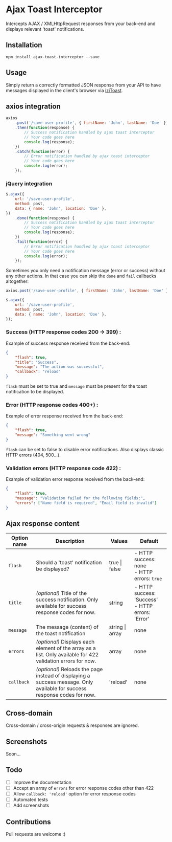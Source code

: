 # Ajax Toast Interceptor

Intercepts AJAX / XMLHttpRequest responses from your back-end and displays relevant 'toast' notifications.

## Installation

    npm install ajax-toast-interceptor --save

## Usage

Simply return a correctly formatted JSON response from your API to have messages displayed in the client's browser via [iziToast](https://github.com/marcelodolza/iziToast).

## axios integration

```javascript
axios
    .post('/save-user-profile', { firstName: 'John', lastName: 'Doe' })
    .then(function(response) {
        // Success notification handled by ajax toast interceptor
        // Your code goes here
        console.log(response);
    })
    .catch(function(error) {
        // Error notification handled by ajax toast interceptor
        // Your code goes here
        console.log(error);
    });
```

### jQuery integration

```javascript
$.ajax({
    url: '/save-user-profile',
    method: post,
    data: { name: 'John', location: 'Doe' },
})
    .done(function(response) {
        // Success notification handled by ajax toast interceptor
        // Your code goes here
        console.log(response);
    })
    .fail(function(error) {
        // Error notification handled by ajax toast interceptor
        // Your code goes here
        console.log(error);
    });
```

Sometimes you only need a notification message (error or success) without any other actions. In that case you can skip the `done` and `fail` callbacks altogether:

```javascript
axios.post('/save-user-profile', { firstName: 'John', lastName: 'Doe' });
```

```javascript
$.ajax({
    url: '/save-user-profile',
    method: post,
    data: { name: 'John', location: 'Doe' },
});
```

### Success (HTTP response codes 200 -> 399) :

Example of success response received from the back-end:

```json
{
    "flash": true,
    "title": "Success",
    "message": "The action was successful",
    "callback": "reload"
}
```

`flash` must be set to true and `message` must be present for the toast notification to be displayed.

### Error (HTTP response codes 400+) :

Example of error response received from the back-end:

```json
{
    "flash": true,
    "message": "Something went wrong"
}
```

`flash` can be set to false to disable error notifications.
Also displays classic HTTP errors (404, 500...).

### Validation errors (HTTP response code 422) :

Example of validation error response received from the back-end:

```json
{
    "flash": true,
    "message": "Validation failed for the following fields:",
    "errors": ["Name field is required", "Email field is invalid"]
}
```

## Ajax response content

| Option name | Description                                                                                                               | Values          | Default                                                |
| ----------- | ------------------------------------------------------------------------------------------------------------------------- | --------------- | ------------------------------------------------------ |
| `flash`     | Should a 'toast' notification be displayed?                                                                               | true \| false   | - HTTP success: none <br />- HTTP errors: `true`       |
| `title`     | _(optional)_ Title of the success notification. Only available for success response codes for now.                        | string          | - HTTP success: 'Success' <br />- HTTP errors: 'Error' |
| `message`   | The message (content) of the toast notification                                                                           | string \| array | none                                                   |
| `errors`    | _(optional)_ Displays each element of the array as a list. Only available for 422 validation errors for now.              | array           | none                                                   |
| `callback`  | _(optional)_ Reloads the page instead of displaying a success message. Only available for success response codes for now. | 'reload'        | none                                                   |

## Cross-domain

Cross-domain / cross-origin requests & responses are ignored.

## Screenshots

Soon...

## Todo

-   [ ] Improve the documentation
-   [ ] Accept an array of `errors` for error response codes other than 422
-   [ ] Allow `callback: 'reload'` option for error response codes
-   [ ] Automated tests
-   [ ] Add screenshots

## Contributions

Pull requests are welcome :)
